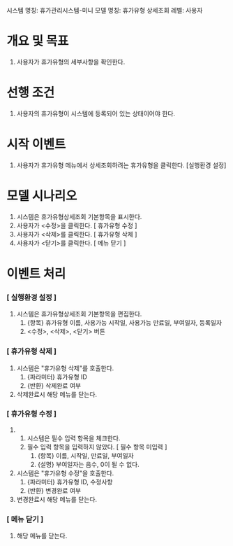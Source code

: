 시스템 명칭: 휴가관리시스템-미니
모델 명칭:  휴가유형 상세조회
레벨: 사용자

# 개요 및 목표
1. 사용자가 휴가유형의 세부사항을 확인한다.

# 선행 조건
1. 사용자의 휴가유형이 시스템에 등록되어 있는 상태이어야 한다.

# 시작 이벤트
1. 사용자가 휴가유형 메뉴에서 상세조회하려는 휴가유형을 클릭한다. [실행환경 설정]

# 모델 시나리오
1. 시스템은 휴가유형상세조회 기본항목을 표시한다.
2. 사용자가 <수정>을 클릭한다. [ 휴가유형 수정 ]
3. 사용자가 <삭제>를 클릭한다. [ 휴가유형 삭제 ]
4. 사용자가 <닫기>를 클릭한다. [ 메뉴 닫기 ]

# 이벤트 처리

### [ 실행환경 설정 ]
1. 시스템은  휴가유형상세조회 기본항목을 편집한다.
	1. {항목} 휴가유형 이름, 사용가능 시작일, 사용가능 만료일, 부여일자, 등록일자
	2. <수정>, <삭제>, <닫기> 버튼

### [ 휴가유형 삭제 ]
1. 시스템은 "휴가유형 삭제"를 호출한다.
	1. {파라미터} 휴가유형 ID
	2. {반환} 삭제완료 여부
2. 삭제완료시 해당 메뉴를 닫는다.

### [ 휴가유형 수정 ]
1. 1. 시스템은 필수 입력 항목을 체크한다.
	1. 필수 입력 항목을 입력하지 않았다. [ 필수 항목 미입력 ]
		1. {항목} 이름, 시작일, 만료일, 부여일자
		2. {설명} 부여일자는 음수, 0이 될 수 없다.
2. 시스템은 "휴가유형 수정"을 호출한다.
	1. {파라미터} 휴가유형 ID, 수정사항
	2. {반환} 변경완료 여부
3. 변경완료시 해당 메뉴를 닫는다.

### [  메뉴 닫기 ]
1. 해당 메뉴를 닫는다.